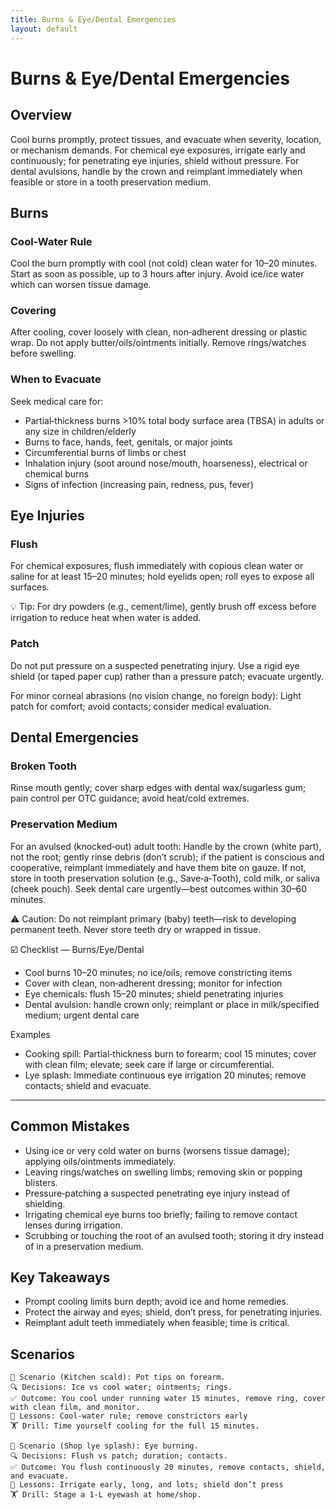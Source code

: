 ```yaml
---
title: Burns & Eye/Dental Emergencies
layout: default
---
```


# Burns & Eye/Dental Emergencies

## Overview
Cool burns promptly, protect tissues, and evacuate when severity, location, or mechanism demands. For chemical eye exposures, irrigate early and continuously; for penetrating eye injuries, shield without pressure. For dental avulsions, handle by the crown and reimplant immediately when feasible or store in a tooth preservation medium.

## Burns
### Cool-Water Rule
Cool the burn promptly with cool (not cold) clean water for 10–20 minutes. Start as soon as possible, up to 3 hours after injury. Avoid ice/ice water which can worsen tissue damage.

### Covering
After cooling, cover loosely with clean, non‑adherent dressing or plastic wrap. Do not apply butter/oils/ointments initially. Remove rings/watches before swelling.

### When to Evacuate
Seek medical care for:

- Partial‑thickness burns >10% total body surface area (TBSA) in adults or any size in children/elderly
- Burns to face, hands, feet, genitals, or major joints
- Circumferential burns of limbs or chest
- Inhalation injury (soot around nose/mouth, hoarseness), electrical or chemical burns
- Signs of infection (increasing pain, redness, pus, fever)

## Eye Injuries
### Flush
For chemical exposures, flush immediately with copious clean water or saline for at least 15–20 minutes; hold eyelids open; roll eyes to expose all surfaces.

💡 Tip: For dry powders (e.g., cement/lime), gently brush off excess before irrigation to reduce heat when water is added.

### Patch
Do not put pressure on a suspected penetrating injury. Use a rigid eye shield (or taped paper cup) rather than a pressure patch; evacuate urgently.

For minor corneal abrasions (no vision change, no foreign body): Light patch for comfort; avoid contacts; consider medical evaluation.

## Dental Emergencies
### Broken Tooth
Rinse mouth gently; cover sharp edges with dental wax/sugarless gum; pain control per OTC guidance; avoid heat/cold extremes.

### Preservation Medium
For an avulsed (knocked‑out) adult tooth: Handle by the crown (white part), not the root; gently rinse debris (don’t scrub); if the patient is conscious and cooperative, reimplant immediately and have them bite on gauze. If not, store in tooth preservation solution (e.g., Save‑a‑Tooth), cold milk, or saliva (cheek pouch). Seek dental care urgently—best outcomes within 30–60 minutes.

⚠️ Caution: Do not reimplant primary (baby) teeth—risk to developing permanent teeth. Never store teeth dry or wrapped in tissue.

☑️ Checklist — Burns/Eye/Dental
- Cool burns 10–20 minutes; no ice/oils; remove constricting items
- Cover with clean, non‑adherent dressing; monitor for infection
- Eye chemicals: flush 15–20 minutes; shield penetrating injuries
- Dental avulsion: handle crown only; reimplant or place in milk/specified medium; urgent dental care

Examples
- Cooking spill: Partial‑thickness burn to forearm; cool 15 minutes; cover with clean film; elevate; seek care if large or circumferential.
- Lye splash: Immediate continuous eye irrigation 20 minutes; remove contacts; shield and evacuate.

---

## Common Mistakes
- Using ice or very cold water on burns (worsens tissue damage); applying oils/ointments immediately.
- Leaving rings/watches on swelling limbs; removing skin or popping blisters.
- Pressure‑patching a suspected penetrating eye injury instead of shielding.
- Irrigating chemical eye burns too briefly; failing to remove contact lenses during irrigation.
- Scrubbing or touching the root of an avulsed tooth; storing it dry instead of in a preservation medium.

## Key Takeaways
- Prompt cooling limits burn depth; avoid ice and home remedies.
- Protect the airway and eyes; shield, don’t press, for penetrating injuries.
- Reimplant adult teeth immediately when feasible; time is critical.

## Scenarios

```
🧭 Scenario (Kitchen scald): Pot tips on forearm.
🔍 Decisions: Ice vs cool water; ointments; rings.
✅ Outcome: You cool under running water 15 minutes, remove ring, cover with clean film, and monitor.
🧠 Lessons: Cool‑water rule; remove constrictors early
🏋️ Drill: Time yourself cooling for the full 15 minutes.

🧭 Scenario (Shop lye splash): Eye burning.
🔍 Decisions: Flush vs patch; duration; contacts.
✅ Outcome: You flush continuously 20 minutes, remove contacts, shield, and evacuate.
🧠 Lessons: Irrigate early, long, and lots; shield don’t press
🏋️ Drill: Stage a 1‑L eyewash at home/shop.
```
